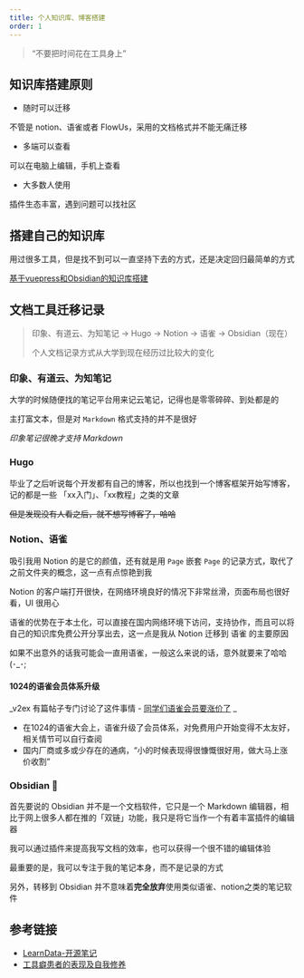 ```yaml
---
title: 个人知识库、博客搭建
order: 1
---
```


> “不要把时间花在工具身上”

## 知识库搭建原则

- 随时可以迁移

不管是 notion、语雀或者 FlowUs，采用的文档格式并不能无痛迁移

- 多端可以查看

可以在电脑上编辑，手机上查看

- 大多数人使用

插件生态丰富，遇到问题可以找社区

## 搭建自己的知识库

用过很多工具，但是找不到可以一直坚持下去的方式，还是决定回归最简单的方式

[基于vuepress和Obsidian的知识库搭建](/01_daliy/01_文档工具/221111_基于vuepress和Obsidian的知识库搭建)

## 文档工具迁移记录

> 印象、有道云、为知笔记 -> Hugo -> Notion -> 语雀 -> Obsidian（现在）
>
> 个人文档记录方式从大学到现在经历过比较大的变化

### 印象、有道云、为知笔记

大学的时候随便找的笔记平台用来记云笔记，记得也是零零碎碎、到处都是的

主打富文本，但是对 `Markdown` 格式支持的并不是很好

_印象笔记很晚才支持 Markdown_

### Hugo

毕业了之后听说每个开发都有自己的博客，所以也找到一个博客框架开始写博客，记的都是一些 「xx入门」、「xx教程」之类的文章

~~但是发现没有人看之后，就不想写博客了，哈哈~~

### Notion、语雀

吸引我用 Notion 的是它的颜值，还有就是用 `Page` 嵌套 `Page` 的记录方式，取代了之前文件夹的概念，这一点有点惊艳到我

Notion 的客户端打开很快，在网络环境良好的情况下非常丝滑，页面布局也很好看，UI 很用心

语雀的优势在于本土化，可以直接在国内网络环境下访问，支持协作，而且可以将自己的知识库免费公开分享出去，这一点是我从 Notion 迁移到 语雀 的主要原因

如果不出意外的话我可能会一直用语雀，一般这么来说的话，意外就要来了哈哈 (･_･;

#### 1024的语雀会员体系升级

_v2ex 有篇帖子专门讨论了这件事情  -  [同学们语雀会员要涨价了](https://www.v2ex.com/t/889628) _

- 在1024的语雀大会上，语雀升级了会员体系，对免费用户开始变得不太友好，相关情节可以自行查阅
- 国内厂商或多或少存在的通病，“小的时候表现得很慷慨很好用，做大马上涨价收割”

### Obsidian 🥰

首先要说的 Obsidian 并不是一个文档软件，它只是一个 Markdown 编辑器，相比于网上很多人都在推的「双链」功能，我只是将它当作一个有着丰富插件的编辑器

我可以通过插件来提高我写文档的效率，也可以获得一个很不错的编辑体验

最重要的是，我可以专注于我的笔记本身，而不是记录的方式

另外，转移到 Obsidian 并不意味着**完全放弃**使用类似语雀、notion之类的笔记软件

## 参考链接

- [LearnData-开源笔记](https://github.com/rockbenben/LearnData)
- [工具癖患者的表现及自我修养](https://www.xianmin.org/post/05-tools-addict/)
